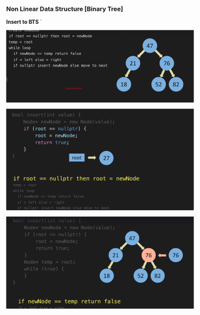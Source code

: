 ### Non Linear Data Structure [Binary Tree]

<b>Insert to BTS</b> `

![Insertion](./image/bts-1.png)

![Insertion](./image/bts-2.png)

![Insertion](./image/bts-3.png)